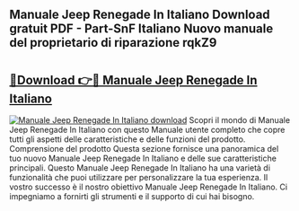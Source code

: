 ## Manuale Jeep Renegade In Italiano Download gratuit PDF - Part-SnF Italiano Nuovo manuale del proprietario di riparazione rqkZ9

# <h2><a href="http://df9bmsw.blite.top/?on=Manuale+Jeep+Renegade+In+Italiano">🔗Download 👉🔴 Manuale Jeep Renegade In Italiano</a></h2>

[![Manuale Jeep Renegade In Italiano download](https://i.imgur.com/lujVjoI.png)](http://df9bmsw.blite.top/?on=Manuale+Jeep+Renegade+In+Italiano)
Scopri il mondo di Manuale Jeep Renegade In Italiano con questo Manuale utente completo che copre tutti gli aspetti delle caratteristiche e delle funzioni del prodotto. Comprensione del prodotto Questa sezione fornisce una panoramica del tuo nuovo Manuale Jeep Renegade In Italiano e delle sue caratteristiche principali. Questo Manuale Jeep Renegade In Italiano ha una varietà di funzionalità che puoi utilizzare per personalizzare la tua esperienza. Il vostro successo è il nostro obiettivo Manuale Jeep Renegade In Italiano. Ci impegniamo a fornirti gli strumenti e il supporto di cui hai bisogno.
